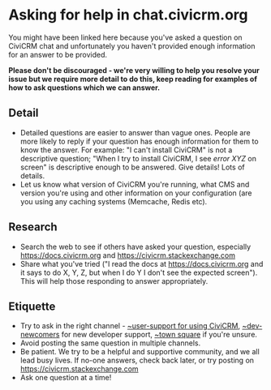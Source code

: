 
# Asking for help in chat.civicrm.org

You might have been linked here because you've asked a question on CiviCRM chat and unfortunately you haven't provided enough information for an answer to be provided. 

**Please don't be discouraged - we're very willing to help you resolve your issue but we require more detail to do this, keep reading for examples of how to ask questions which we can answer.**

## Detail
* Detailed questions are easier to answer than vague ones. People are more likely to reply if your question has enough information for them to know the answer. For example: "I can't install CiviCRM" is not a descriptive question; "When I try to install CiviCRM, I see _error XYZ_ on screen" is descriptive enough to be answered. Give details! Lots of details.
* Let us know what version of CiviCRM you're running, what CMS and version you're using and other information on your configuration (are you using any caching systems (Memcache, Redis etc).

## Research
* Search the web to see if others have asked your question, especially https://docs.civicrm.org and https://civicrm.stackexchange.com
* Share what you've tried ("I read the docs at https://docs.civicrm.org and it says to do X, Y, Z, but when I do Y I don't see the expected screen"). This will help those responding to answer appropriately.

## Etiquette
* Try to ask in the right channel - [~user-support for using CiviCRM](https://chat.civicrm.org/civicrm/channels/user-support), [~dev-newcomers](https://chat.civicrm.org/civicrm/channels/dev-newcomers) for new developer support, [~town square](https://chat.civicrm.org/civicrm/channels/town-square) if you're unsure.
* Avoid posting the same question in multiple channels.
* Be patient. We try to be a helpful and supportive community, and we all lead busy lives. If no-one answers, check back later, or try posting on https://civicrm.stackexchange.com
* Ask one question at a time!
